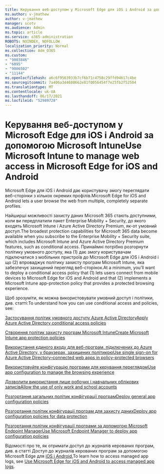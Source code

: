 ```yaml
---
title: Керування веб-доступом у Microsoft Edge для iOS і Android за допомогою Microsoft Intune
ms.author: v-jmathew
author: v-jmathew
manager: scotv
ms.audience: Admin
ms.topic: article
ms.service: o365-administration
ROBOTS: NOINDEX, NOFOLLOW
localization_priority: Normal
ms.collection: Adm_O365
ms.custom:
- "9003846"
- "6895"
- "9006502"
- "11144"
ms.openlocfilehash: a6c6f9563933b7cf6b71c4758c29ffd94617c4be
ms.sourcegitcommit: 7a406a3d4680662e81f0056454f7e25fb2f52504
ms.translationtype: MT
ms.contentlocale: uk-UA
ms.lasthandoff: 06/17/2021
ms.locfileid: "52989728"
---
```

# <a name="use-microsoft-intune-to-manage-web-access-in-microsoft-edge-for-ios-and-android"></a><span data-ttu-id="1b94a-102">Керування веб-доступом у Microsoft Edge для iOS і Android за допомогою Microsoft Intune</span><span class="sxs-lookup"><span data-stu-id="1b94a-102">Use Microsoft Intune to manage web access in Microsoft Edge for iOS and Android</span></span>

<span data-ttu-id="1b94a-103">Microsoft Edge для iOS і Android дає користувачу змогу переглядати веб-сторінки з кількох окремих профілів.</span><span class="sxs-lookup"><span data-stu-id="1b94a-103">Microsoft Edge for iOS and Android lets a user browse the web from multiple, completely separate profiles.</span></span>

<span data-ttu-id="1b94a-104">Найширші можливості захисту даних Microsoft 365 стають доступними, коли ви передплатили пакет Enterprise Mobility + Security, до якого входять Microsoft Intune і Azure Active Directory Premium, як-от умовний доступ.</span><span class="sxs-lookup"><span data-stu-id="1b94a-104">The broadest protection capabilities for Microsoft 365 data become available when you subscribe to the Enterprise Mobility + Security suite, which includes Microsoft Intune and Azure Active Directory Premium features, such as conditional access.</span></span> <span data-ttu-id="1b94a-105">Принаймні потрібно розгорнути політику умовного доступу, яка (1) дає змогу користувачам підключатися з мобільних пристроїв до Microsoft Edge для iOS і Android і що (2) впроваджує політику захисту програм Microsoft Intune, яка забезпечує захищений перегляд веб-сторінок.</span><span class="sxs-lookup"><span data-stu-id="1b94a-105">At a minimum, you’ll want to deploy a conditional access policy that (1) lets users connect from mobile devices to Microsoft Edge for iOS and Android and that (2) implements a Microsoft Intune app-protection policy that provides a protected browsing experience.</span></span>

<span data-ttu-id="1b94a-106">Щоб зрозуміти, як можна використовувати умовний доступ і політики, див. статті:</span><span class="sxs-lookup"><span data-stu-id="1b94a-106">To understand how you can use conditional access and policies, see:</span></span>

[<span data-ttu-id="1b94a-107">Застосування політик умовного доступу Azure Active Directory</span><span class="sxs-lookup"><span data-stu-id="1b94a-107">Apply Azure Active Directory conditional access policies</span></span>](https://go.microsoft.com/fwlink/?linkid=2132481)

[<span data-ttu-id="1b94a-108">Створення політик захисту програм Microsoft Intune</span><span class="sxs-lookup"><span data-stu-id="1b94a-108">Create Microsoft Intune app protection policies</span></span>](https://go.microsoft.com/fwlink/?linkid=2132651)

[<span data-ttu-id="1b94a-109">Використання єдиного входу для веб-програм, підключених до Azure Active Directory, у браузерах, захищених політикою</span><span class="sxs-lookup"><span data-stu-id="1b94a-109">Use single sign-on for Azure Active Directory–connected web apps in policy-protected browsers</span></span>](https://go.microsoft.com/fwlink/?linkid=2132482)

[<span data-ttu-id="1b94a-110">Використовуйте конфігурацію програми для керування переглядом</span><span class="sxs-lookup"><span data-stu-id="1b94a-110">Use app configuration to manage the browsing experience</span></span>](https://go.microsoft.com/fwlink/?linkid=2132483)

[<span data-ttu-id="1b94a-111">Дозволити використання лише робочих і навчальних облікових записів</span><span class="sxs-lookup"><span data-stu-id="1b94a-111">Allow the use of only work and school accounts</span></span>](https://go.microsoft.com/fwlink/?linkid=2132652)

[<span data-ttu-id="1b94a-112">Розгортання загальних політик конфігурації програм</span><span class="sxs-lookup"><span data-stu-id="1b94a-112">Deploy general app configuration policies</span></span>](https://go.microsoft.com/fwlink/?linkid=2132653)

[<span data-ttu-id="1b94a-113">Розгортання політик конфігурації програм для захисту даних</span><span class="sxs-lookup"><span data-stu-id="1b94a-113">Deploy app configuration policies for data protection</span></span>](https://go.microsoft.com/fwlink/?linkid=2132654)

[<span data-ttu-id="1b94a-114">Розгортання політик конфігурації програми за допомогою Microsoft Endpoint Manager</span><span class="sxs-lookup"><span data-stu-id="1b94a-114">Use Microsoft Endpoint Manager to deploy app configuration policies</span></span>](https://go.microsoft.com/fwlink/?linkid=2132707)

<span data-ttu-id="1b94a-115">Відомості про те, як отримати доступ до журналів керованих програм, див. в статті Доступ до журналів керованих програм за допомогою Microsoft Edge для [iOS і Android.](https://go.microsoft.com/fwlink/?linkid=2132578)</span><span class="sxs-lookup"><span data-stu-id="1b94a-115">To learn how to access managed app logs, see [Use Microsoft Edge for iOS and Android to access managed app logs](https://go.microsoft.com/fwlink/?linkid=2132578).</span></span>
